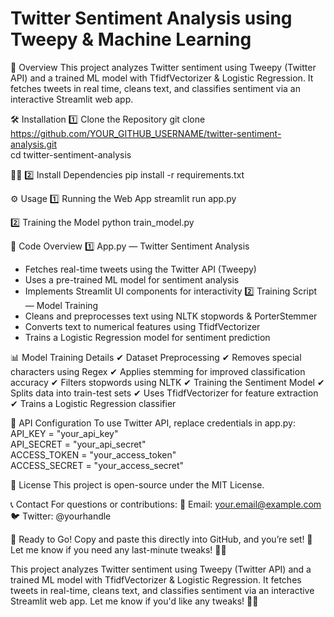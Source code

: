 # Twitter Sentiment Analysis using Tweepy & Machine Learning

📌 Overview
This project analyzes Twitter sentiment using Tweepy (Twitter API) and a trained ML model with TfidfVectorizer & Logistic Regression. It fetches tweets in real time, cleans text, and classifies sentiment via an interactive Streamlit web app.

🛠️ Installation
1️⃣ Clone the Repository
git clone https://github.com/YOUR_GITHUB_USERNAME/twitter-sentiment-analysis.git  
cd twitter-sentiment-analysis  


2️⃣ Install Dependencies
pip install -r requirements.txt  



⚙️ Usage
1️⃣ Running the Web App
streamlit run app.py  


2️⃣ Training the Model
python train_model.py  



📜 Code Overview
1️⃣ App.py — Twitter Sentiment Analysis
- Fetches real-time tweets using the Twitter API (Tweepy)
- Uses a pre-trained ML model for sentiment analysis
- Implements Streamlit UI components for interactivity
2️⃣ Training Script — Model Training
- Cleans and preprocesses text using NLTK stopwords & PorterStemmer
- Converts text to numerical features using TfidfVectorizer
- Trains a Logistic Regression model for sentiment prediction

📊 Model Training Details
✔ Dataset Preprocessing
✔ Removes special characters using Regex
✔ Applies stemming for improved classification accuracy
✔ Filters stopwords using NLTK
✔ Training the Sentiment Model
✔ Splits data into train-test sets
✔ Uses TfidfVectorizer for feature extraction
✔ Trains a Logistic Regression classifier

🔑 API Configuration
To use Twitter API, replace credentials in app.py:
API_KEY = "your_api_key"  
API_SECRET = "your_api_secret"  
ACCESS_TOKEN = "your_access_token"  
ACCESS_SECRET = "your_access_secret"  



📜 License
This project is open-source under the MIT License.

📞 Contact
For questions or contributions:
📧 Email: your.email@example.com
🐦 Twitter: @yourhandle

🚀 Ready to Go!
Copy and paste this directly into GitHub, and you’re set! 🎯
Let me know if you need any last-minute tweaks! 🚀😊

This project analyzes Twitter sentiment using Tweepy (Twitter API) and a trained ML model with TfidfVectorizer &amp; Logistic Regression. It fetches tweets in real-time, cleans text, and classifies sentiment via an interactive Streamlit web app. Let me know if you'd like any tweaks! 🚀😊
